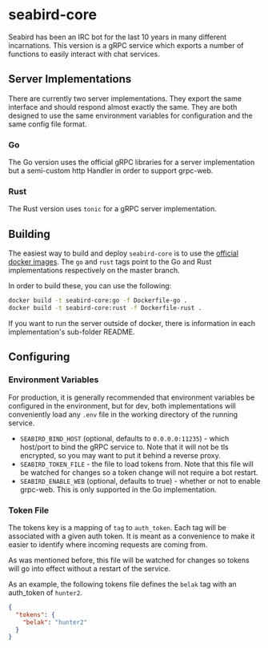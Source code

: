# seabird-core

Seabird has been an IRC bot for the last 10 years in many different
incarnations. This version is a gRPC service which exports a number of functions
to easily interact with chat services.

## Server Implementations

There are currently two server implementations. They export the same interface
and should respond almost exactly the same. They are both designed to use the
same environment variables for configuration and the same config file format.

### Go

The Go version uses the official gRPC libraries for a server implementation but
a semi-custom http Handler in order to support grpc-web.

### Rust

The Rust version uses `tonic` for a gRPC server implementation.

## Building

The easiest way to build and deploy `seabird-core` is to use the [official
docker images](https://hub.docker.com/r/belak/seabird-core). The `go` and `rust`
tags point to the Go and Rust implementations respectively on the master branch.

In order to build these, you can use the following:

```sh
docker build -t seabird-core:go -f Dockerfile-go .
docker build -t seabird-core:rust -f Dockerfile-rust .
```

If you want to run the server outside of docker, there is information in each
implementation's sub-folder README.

## Configuring

### Environment Variables

For production, it is generally recommended that environment variables be
configured in the environment, but for dev, both implementations will
conveniently load any `.env` file in the working directory of the running
service.

- `SEABIRD_BIND_HOST` (optional, defaults to `0.0.0.0:11235`) - which host/port to bind
  the gRPC service to. Note that it will not be tls encrypted, so you may want
  to put it behind a reverse proxy.
- `SEABIRD_TOKEN_FILE` - the file to load tokens from. Note that this file will
  be watched for changes so a token change will not require a bot restart.
- `SEABIRD_ENABLE_WEB` (optional, defaults to true) - whether or not to enable
  grpc-web. This is only supported in the Go implementation.

### Token File

The tokens key is a mapping of `tag` to `auth_token`. Each tag will be
associated with a given auth token. It is meant as a convenience to make it
easier to identify where incoming requests are coming from.

As was mentioned before, this file will be watched for changes so tokens will go
into effect without a restart of the service.

As an example, the following tokens file defines the `belak` tag with an
auth_token of `hunter2`.

```json
{
  "tokens": {
    "belak": "hunter2"
  }
}
```
